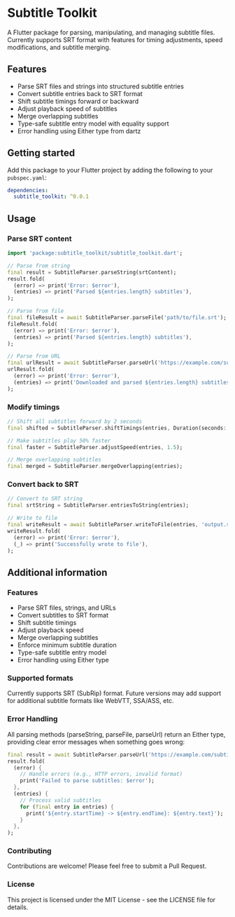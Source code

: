 # Subtitle Toolkit

A Flutter package for parsing, manipulating, and managing subtitle files. Currently supports SRT format with features for timing adjustments, speed modifications, and subtitle merging.

## Features

- Parse SRT files and strings into structured subtitle entries
- Convert subtitle entries back to SRT format
- Shift subtitle timings forward or backward
- Adjust playback speed of subtitles
- Merge overlapping subtitles
- Type-safe subtitle entry model with equality support
- Error handling using Either type from dartz

## Getting started

Add this package to your Flutter project by adding the following to your `pubspec.yaml`:

```yaml
dependencies:
  subtitle_toolkit: ^0.0.1
```

## Usage

### Parse SRT content

```dart
import 'package:subtitle_toolkit/subtitle_toolkit.dart';

// Parse from string
final result = SubtitleParser.parseString(srtContent);
result.fold(
  (error) => print('Error: $error'),
  (entries) => print('Parsed ${entries.length} subtitles'),
);

// Parse from file
final fileResult = await SubtitleParser.parseFile('path/to/file.srt');
fileResult.fold(
  (error) => print('Error: $error'),
  (entries) => print('Parsed ${entries.length} subtitles'),
);

// Parse from URL
final urlResult = await SubtitleParser.parseUrl('https://example.com/subtitles.srt');
urlResult.fold(
  (error) => print('Error: $error'),
  (entries) => print('Downloaded and parsed ${entries.length} subtitles'),
);
```

### Modify timings

```dart
// Shift all subtitles forward by 2 seconds
final shifted = SubtitleParser.shiftTimings(entries, Duration(seconds: 2));

// Make subtitles play 50% faster
final faster = SubtitleParser.adjustSpeed(entries, 1.5);

// Merge overlapping subtitles
final merged = SubtitleParser.mergeOverlapping(entries);
```

### Convert back to SRT

```dart
// Convert to SRT string
final srtString = SubtitleParser.entriesToString(entries);

// Write to file
final writeResult = await SubtitleParser.writeToFile(entries, 'output.srt');
writeResult.fold(
  (error) => print('Error: $error'),
  (_) => print('Successfully wrote to file'),
);
```

## Additional information

### Features

- Parse SRT files, strings, and URLs
- Convert subtitles to SRT format
- Shift subtitle timings
- Adjust playback speed
- Merge overlapping subtitles
- Enforce minimum subtitle duration
- Type-safe subtitle entry model
- Error handling using Either type

### Supported formats

Currently supports SRT (SubRip) format. Future versions may add support for additional subtitle formats like WebVTT, SSA/ASS, etc.

### Error Handling

All parsing methods (parseString, parseFile, parseUrl) return an Either type, providing clear error messages when something goes wrong:

```dart
final result = await SubtitleParser.parseUrl('https://example.com/subtitles.srt');
result.fold(
  (error) {
    // Handle errors (e.g., HTTP errors, invalid format)
    print('Failed to parse subtitles: $error');
  },
  (entries) {
    // Process valid subtitles
    for (final entry in entries) {
      print('${entry.startTime} -> ${entry.endTime}: ${entry.text}');
    }
  },
);
```

### Contributing

Contributions are welcome! Please feel free to submit a Pull Request.

### License

This project is licensed under the MIT License - see the LICENSE file for details.
